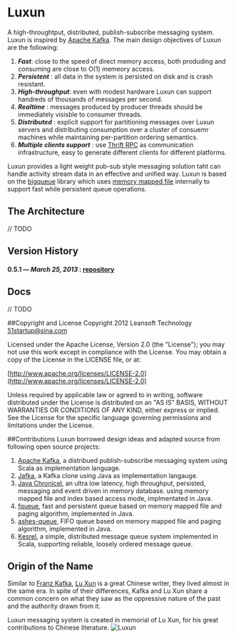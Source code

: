 # Luxun


A high-throughtput, distributed, publish-subscribe messaging system. Luxun is inspired by [Apache Kafka](http://kafka.apache.org/). The main design objectives of Luxun are the following:

1. ***Fast***: close to the speed of direct memory access, both produding and consuming are close to O(1) memeory access.
2. ***Persistent*** : all data in the system is persisted on disk and is crash resistant.
3. ***High-throughput***: even with modest hardware Luxun can support handreds of thousands of messages per second.
4. ***Realtime*** : messages produced by producer threads should be immediately visisble to consumer threads.
5. ***Distributed*** : explicit support for partitioning messages over Luxun servers and distributing consumption over a cluster of consuemr machines while maintaining per-partition ordering semantics.
6. ***Multiple clients support*** : use [Thrift RPC]() as communication infrastructure, easy to generate different clients for different platforms.

Luxun provides a light weight pub-sub style messaging solution taht can handle activity stream data in an effective and unified way. Luxun is based on the [bigqueue](https://github.com/bulldog2011/bigqueue) library which uses [memory mapped file](http://en.wikipedia.org/wiki/Memory_mapped_file) internally to support fast while persistent queue operations.

## The Architecture

// TODO



## Version History
#### 0.5.1 — *March 25, 2013* : [repository](https://github.com/bulldog2011/bulldog-repo/tree/master/repo/releases/com/leansoft/luxun/0.6.0)


  
## Docs

// TODO


##Copyright and License
Copyright 2012 Leansoft Technology <51startup@sina.com>

Licensed under the Apache License, Version 2.0 (the "License"); you may not use this work except in compliance with the License. You may obtain a copy of the License in the LICENSE file, or at:

[http://www.apache.org/licenses/LICENSE-2.0](http://www.apache.org/licenses/LICENSE-2.0)

Unless required by applicable law or agreed to in writing, software distributed under the License is distributed on an "AS IS" BASIS, WITHOUT WARRANTIES OR CONDITIONS OF ANY KIND, either express or implied. See the License for the specific language governing permissions and limitations under the License.

##Contributions
Luxun borrowed design ideas and adapted source from following open source projects:

1. [Apache Kafka](http://kafka.apache.org/index.html), a distribued publish-subscribe messaging system using Scala as implementation language.
2. [Jafka](https://github.com/adyliu/jafka), a Kafka clone using Java as implementation langauge.
3. [Java Chronicel](https://github.com/peter-lawrey/Java-Chronicle), an ultra low latency, high throughput, persisted, messaging and event driven in memory database. using memory mapped file and index based access mode, implmentated in Java.
4. [fqueue](http://code.google.com/p/fqueue/), fast and persistent queue based on memory mapped file and paging algorithm, implemented in Java.
5. [ashes-queue](http://code.google.com/p/ashes-queue/), FIFO queue based on memory mapped file and paging algorithm, implemented in Java.
6. [Kesrel](https://github.com/robey/kestrel), a simple, distributed message queue system implemented in Scala, supporting reliable, loosely ordered message queue.

## Origin of the Name
Similar to [Franz Kafka](http://en.wikipedia.org/wiki/Franz_Kafka), [Lu Xun](http://en.wikipedia.org/wiki/Franz_Kafka) is a great Chinese writer, they lived almost in the same era. In spite of their differences, Kafka and Lu Xun share a common concern on what they saw as the oppressive nature of the past and the authority drawn from it.

Luxun messaging system is created in memorial of Lu Xun, for his great contributions to Chinese literature.
![Luxun](http://upload.wikimedia.org/wikipedia/commons/thumb/4/48/LuXun1930.jpg/200px-LuXun1930.jpg)







 














